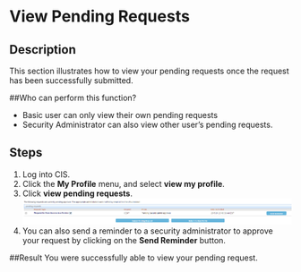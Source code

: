 # View Pending Requests
## Description
This section illustrates how to view your pending requests once the request has been successfully submitted.

##Who can perform this function?
* Basic user can only view their own pending requests
* Security Administrator can also view other user’s pending requests.

## Steps
1.	Log into CIS.
2.	Click the **My Profile** menu, and select **view my profile**.
3.	Click **view pending requests**.
![](vpr-3.png)
4.	You can also send a reminder to a security administrator to approve your request by clicking on the **Send Reminder** button.

##Result
You were successfully able to view your pending request.

